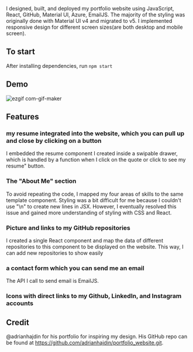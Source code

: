 I designed, built, and deployed my portfolio website using JavaScript, React, GitHub, Material UI, Azure, EmailJS. The majority of the styling was originally done with Material UI v4 and migrated to v5. I implemented responsive design for different screen sizes(are both desktop and mobile screen).

## To start
After installing dependencies, run `npm start`

## Demo
![ezgif com-gif-maker](https://user-images.githubusercontent.com/90943803/169675441-6cbbda3c-e48d-4043-8a29-1ec11874c22a.gif)

## Features
### my resume integrated into the website, which you can pull up and close by clicking on a button 
I embedded the resume component I created inside a swipable drawer, which is handled by a function when I click on the quote or click to see my resume" button. 
### The "About Me" section
To avoid repeating the code, I mapped my four areas of skills to the same template component. Styling was a bit difficult for me because I couldn't use "\n" to create new lines in JSX. However, I eventually resolved this issue and gained more understanding of styling with CSS and React.  
### Picture and links to my GitHub repositories
I created a single React component and map the data of different repositories to this component to be displayed on the website. This way, I can add new repositories to show easily 
### a contact form which you can send me an email 
The API I call to send email is EmailJS.
### Icons with direct links to my Github, LinkedIn, and Instagram accounts 


## Credit
@adrianhajdin for his portfolio for inspiring my design. His GitHub repo can be found at https://github.com/adrianhajdin/portfolio_website.git. 
